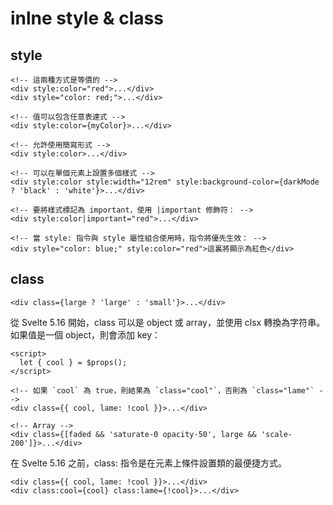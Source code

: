 # inlne style & class


## style
```svelte
<!-- 這兩種方式是等價的 -->
<div style:color="red">...</div>
<div style="color: red;">...</div>

<!-- 值可以包含任意表達式 -->
<div style:color={myColor}>...</div>

<!-- 允許使用簡寫形式 -->
<div style:color>...</div>

<!-- 可以在單個元素上設置多個樣式 -->
<div style:color style:width="12rem" style:background-color={darkMode ? 'black' : 'white'}>...</div>

<!-- 要將樣式標記為 important，使用 |important 修飾符： -->
<div style:color|important="red">...</div>

<!-- 當 style: 指令與 style 屬性組合使用時，指令將優先生效： -->
<div style="color: blue;" style:color="red">這裏將顯示為紅色</div>
```


## class
```svelte
<div class={large ? 'large' : 'small'}>...</div>
```

從 Svelte 5.16 開始，class 可以是 object 或 array，並使用 clsx 轉換為字符串。
如果值是一個 object，則會添加 key：
```svelte
<script>
  let { cool } = $props();
</script>

<!-- 如果 `cool` 為 true，則結果為 `class="cool"`，否則為 `class="lame"` -->
<div class={{ cool, lame: !cool }}>...</div>

<!-- Array -->
<div class={[faded && 'saturate-0 opacity-50', large && 'scale-200']}>...</div>
```

在 Svelte 5.16 之前，class: 指令是在元素上條件設置類的最便捷方式。
```svelte
<div class={{ cool, lame: !cool }}>...</div>
<div class:cool={cool} class:lame={!cool}>...</div>
```